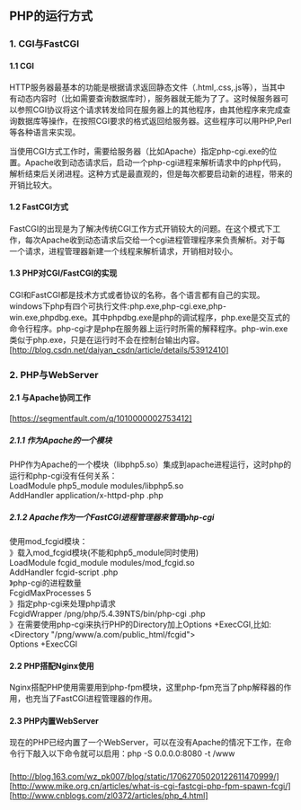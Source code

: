 ## PHP的运行方式
### 1. CGI与FastCGI
#### 1.1 CGI
HTTP服务器最基本的功能是根据请求返回静态文件（.html,.css,.js等），当其中有动态内容时（比如需要查询数据库时），服务器就无能为了了。这时候服务器可以参照CGI协议将这个请求转发给同在服务器上的其他程序，由其他程序来完成查询数据库等操作，在按照CGI要求的格式返回给服务器。这些程序可以用PHP,Perl等各种语言来实现。  

当使用CGI方式工作时，需要给服务器（比如Apache）指定php-cgi.exe的位置。Apache收到动态请求后，启动一个php-cgi进程来解析请求中的php代码，解析结束后关闭进程。这种方式是最直观的，但是每次都要启动新的进程，带来的开销比较大。  

#### 1.2 FastCGI方式
FastCGI的出现是为了解决传统CGI工作方式开销较大的问题。在这个模式下工作，每次Apache收到动态请求后交给一个cgi进程管理程序来负责解析。对于每一个请求，进程管理器新建一个线程来解析请求，开销相对较小。    

#### 1.3 PHP对CGI/FastCGI的实现
CGI和FastCGI都是技术方式或者协议的名称，各个语言都有自己的实现。  
windows下php有四个可执行文件:php.exe,php-cgi.exe,php-win.exe,phpdbg.exe。其中phpdbg.exe是php的调试程序，php.exe是交互式的命令行程序。php-cgi才是php在服务器上运行时所需的解释程序。php-win.exe类似于php.exe，只是在运行时不会在控制台输出内容。  
[http://blog.csdn.net/daiyan_csdn/article/details/53912410]

### 2. PHP与WebServer
#### 2.1 与Apache协同工作
[https://segmentfault.com/q/1010000002753412]
##### 2.1.1 作为Apache的一个模块
PHP作为Apache的一个模块（libphp5.so）集成到apache进程运行，这时php的运行和php-cgi没有任何关系：  
LoadModule php5_module modules/libphp5.so  
AddHandler application/x-httpd-php .php  
##### 2.1.2 Apache作为一个FastCGI进程管理器来管理php-cgi
使用mod_fcgid模块：  
》载入mod_fcgid模块(不能和php5_module同时使用)  
LoadModule fcgid_module modules/mod_fcgid.so  
AddHandler fcgid-script .php  
》php-cgi的进程数量  
FcgidMaxProcesses 5  
》指定php-cgi来处理php请求  
FcgidWrapper /png/php/5.4.39NTS/bin/php-cgi .php  
》在需要使用php-cgi来执行PHP的Directory加上Options   +ExecCGI,比如:  
<Directory "/png/www/a.com/public_html/fcgid">  
    Options +ExecCGI  
</Directory>  
#### 2.2 PHP搭配Nginx使用
Nginx搭配PHP使用需要用到php-fpm模块，这里php-fpm充当了php解释器的作用，也充当了FastCGI进程管理器的作用。  
#### 2.3 PHP内置WebServer
现在的PHP已经内置了一个WebServer，可以在没有Apache的情况下工作，在命令行下敲入以下命令就可以启用：php -S 0.0.0.0:8080 -t /www  
### 

[http://blog.163.com/wz_pk007/blog/static/17062705020122611470999/]  
[http://www.mike.org.cn/articles/what-is-cgi-fastcgi-php-fpm-spawn-fcgi/]  
[http://www.cnblogs.com/zl0372/articles/php_4.html]